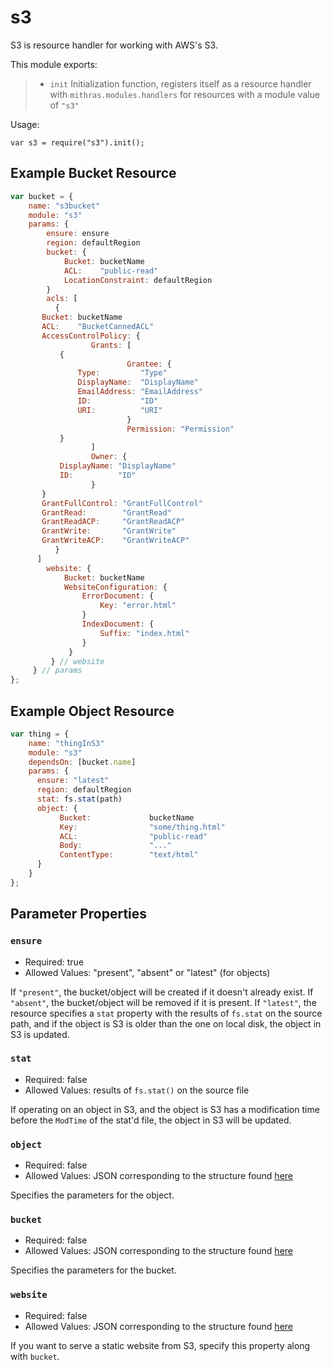  
 
 # s3
 
 S3 is resource handler for working with AWS's S3.
 
 This module exports:
 
 > * `init` Initialization function, registers itself as a resource
 >   handler with `mithras.modules.handlers` for resources with a
 >   module value of `"s3"`
 
 Usage:
 
 `var s3 = require("s3").init();`
 
  ## Example Bucket Resource
 
 ```javascript
 var bucket = {
     name: "s3bucket"
     module: "s3"
     params: {
         ensure: ensure
         region: defaultRegion
         bucket: {
             Bucket: bucketName
             ACL:    "public-read"
             LocationConstraint: defaultRegion
         }
         acls: [ 								 
 	       {								 
 	   	Bucket: bucketName
 	   	ACL:    "BucketCannedACL"
 	   	AccessControlPolicy: {
 	               Grants: [
 	   		{
 	                       Grantee: {
 	   			Type:         "Type"
 	   			DisplayName:  "DisplayName"
 	   			EmailAddress: "EmailAddress"
 	   			ID:           "ID"			 
 	   			URI:          "URI"		 
 	                       }						 
 	                       Permission: "Permission"
 	   		}							 
 	               ]
 	               Owner: {					 
 	   		DisplayName: "DisplayName"
 	   		ID:          "ID"
 	               }
 	   	}
 	   	GrantFullControl: "GrantFullControl"
 	   	GrantRead:        "GrantRead"
 	   	GrantReadACP:     "GrantReadACP"
 	   	GrantWrite:       "GrantWrite"
 	   	GrantWriteACP:    "GrantWriteACP"
 	       }								 
 	   ]                                                                     
         website: {
             Bucket: bucketName
             WebsiteConfiguration: {
                 ErrorDocument: {
                     Key: "error.html"
                 }
                 IndexDocument: {
                     Suffix: "index.html"
                 }
              }
          } // website
      } // params
 };
 ```
 
  ## Example Object Resource
 
 ```javascript
 var thing = {
     name: "thingInS3"
     module: "s3"
     dependsOn: [bucket.name]
     params: {
       ensure: "latest"
       region: defaultRegion
       stat: fs.stat(path)
       object: {
            Bucket:             bucketName
            Key:                "some/thing.html" 
            ACL:                "public-read"
            Body:               "..."
            ContentType:        "text/html"
       }
     }
 };
 ```
 
 ## Parameter Properties
 
 ### `ensure`

 * Required: true
 * Allowed Values: "present", "absent" or "latest" (for objects)

 If `"present"`, the bucket/object will be created if it doesn't
 already exist.  If `"absent"`, the bucket/object will be removed if
 it is present.  If `"latest"`, the resource specifies a `stat`
 property with the results of `fs.stat` on the source path, and if
 the object is S3 is older than the one on local disk, the object in
 S3 is updated.
 
 ### `stat`

 * Required: false
 * Allowed Values: results of `fs.stat()` on the source file

 If operating on an object in S3, and the object is S3 has a
 modification time before the `ModTime` of the stat'd file, the
 object in S3 will be updated.

 ### `object`

 * Required: false
 * Allowed Values: JSON corresponding to the structure found [here](https://docs.aws.amazon.com/sdk-for-go/api/service/s3.html#type-PutObjectInput)

 Specifies the parameters for the object.

 ### `bucket`

 * Required: false
 * Allowed Values: JSON corresponding to the structure found [here](https://docs.aws.amazon.com/sdk-for-go/api/service/s3.html#type-CreateBucketInput)

 Specifies the parameters for the bucket.

 ### `website`

 * Required: false
 * Allowed Values: JSON corresponding to the structure found [here](https://docs.aws.amazon.com/sdk-for-go/api/service/s3.html#type-PutBucketWebsiteInput)

 If you want to serve a static website from S3, specify this property along with `bucket`.


